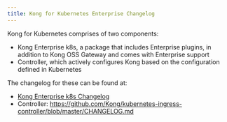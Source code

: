 ```yaml
---
title: Kong for Kubernetes Enterprise Changelog
---
```


Kong for Kubernetes comprises of two components:

* Kong Enterprise k8s, a package that includes Enterprise plugins, in addition to Kong OSS Gateway and comes with Enterprise support
* Controller, which actively configures Kong based on the configuration defined in Kubernetes


The changelog for these can be found at:

* [Kong Enterprise k8s Changelog](/enterprise/k8s-changelog)
* Controller: https://github.com/Kong/kubernetes-ingress-controller/blob/master/CHANGELOG.md

